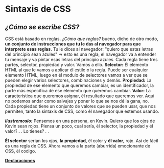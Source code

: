 # Sintaxis de CSS
## _¿Cómo se escribe CSS?_ 

CSS está basado en reglas. _¿Cómo que reglas?_ bueno, dicho de otro modo, **un conjunto de instrucciones que tu le das al navegador para que interprete esas reglas.** Tu le dices al navegador: "quiero que estas letras del principio sean azules" -> esto es una regla, el navegador va a entender tu mensaje y va pintar esas letras del principio azules. 
Cada regla tiene tres partes, selector, propiedad y valor. Vamos a ello. 
**Selector:** Él elemento HTML al que le vamos a aplicar él estilo o la regla. Puede ser cualquier elemento HTML, luego en él modulo de selectores vamos a ver que se pueden elegir varios selectores, combinaciones y demás.
**Propiedad:** La propiedad de ese elemento que queremos cambiar, es un identificador, la parte más específica de ese elemento que queremos cambiar.
**Valor:** La característica que queremos asignar, él resultado que queremos ver. Aquí no podemos andar como salvajes y poner lo que se nos dé la gana, no. Cada propiedad tiene un conjunto de valores que se pueden usar, que nos permiten, tanto la sintaxis de CSS, como él navegador que estemos usando. 

**_Ilustremoslo:_** Pensemos en una persona, en Kevin. Quiero que los ojos de Kevin sean rojos. Piensa un poco, cual sería, él selector, la propiedad y él valor?
.
.
Lo tienes?
.
.

**Él selector** serian los ojos, **la propiedad**, él color y **él valor**, rojo. 
Asi de fácil es una regla de CSS.
Ahora vamos a la parte (aburrida) emocionante de CSS, él codigo. 

**[Declaraciones]**

[Declaraciones]: <declaraciones.md>
